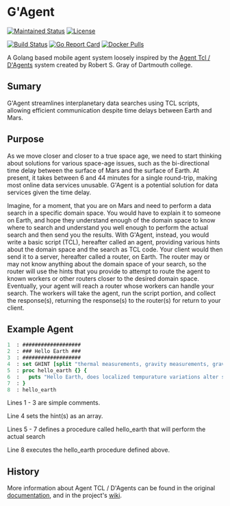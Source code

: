 # G'Agent
[![Maintained Status](https://img.shields.io/maintenance/yes/2023?style=plastic)](https://github.com/dragonheim/gagent)
[![License](https://img.shields.io/badge/License-MIT-limegreen.svg)](https://github.com/dragonheim/gagent/src/branch/main/LICENSE)

[![Build Status](https://drone.dragonheim.net/api/badges/dragonheim/gagent/status.svg)](https://drone.dragonheim.net/dragonheim/gagent)
[![Go Report Card](https://goreportcard.com/badge/github.com/dragonheim/gagent)](https://goreportcard.com/report/github.com/dragonheim/gagent)
[![Docker Pulls](https://img.shields.io/docker/pulls/dragonheim/gagent)](https://hub.docker.com/r/dragonheim/gagent/tags?page=1&ordering=last_updated)

A Golang based mobile agent system loosely inspired by the [Agent Tcl / D'Agents](http://www.cs.dartmouth.edu/~dfk/agents/) system created by Robert S. Gray of Dartmouth college.

## Sumary
G'Agent streamlines interplanetary data searches using TCL scripts, allowing efficient communication despite time delays between Earth and Mars.

## Purpose
As we move closer and closer to a true space age, we need to start thinking about solutions for various space-age issues, such as the bi-directional time delay between the surface of Mars and the surface of Earth. At present, it takes between 6 and 44 minutes for a single round-trip, making most online data services unusable. G'Agent is a potential solution for data services given the time delay.


Imagine, for a moment, that you are on Mars and need to perform a data search in a specific domain space. You would have to explain it to someone on Earth, and hope they understand enough of the domain space to know where to search and understand you well enough to perform the actual search and then send you the results. With G'Agent, instead, you would write a basic script (TCL), hereafter called an agent, providing various hints about the domain space and the search as TCL code. Your client would then send it to a server, hereafter called a router, on Earth. The router may or may not know anything about the domain space of your search, so the router will use the hints that you provide to attempt to route the agent to known workers or other routers closer to the desired domain space. Eventually, your agent will reach a router whose workers can handle your search. The workers will take the agent, run the script portion, and collect the response(s), returning the response(s) to the router(s) for return to your client.
## Example Agent
```tcl
1  : ###################
2  : ### Hello Earth ###
3  : ###################
4  : set GHINT [split "thermal measurements, gravity measurements, gravity fluctuations" ,]
5  : proc hello_earth {} {
6  :   puts "Hello Earth, does localized tempurature variations alter specific gravity?"
7  : }
8  : hello_earth
```
Lines 1 - 3 are simple comments.

Line  4 sets the hint(s) as an array.

Lines 5 - 7 defines a procedure called hello_earth that will perform the actual search

Line  8 executes the hello_earth procedure defined above.


## History
More information about Agent TCL / D'Agents can be found in the original [documentation](http://www.cs.dartmouth.edu/~dfk/agents/pub/agents/doc.5.1.ps.gz), and in the project's [wiki](https://github.com/dragonheim/gagent/wiki/_pages).
